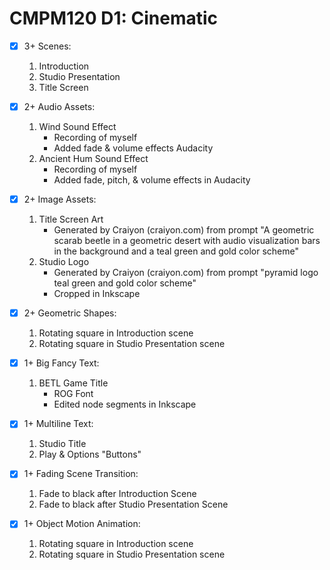 # CMPM120 D1: Cinematic
- [x]  3+ Scenes:
    1. Introduction
    2. Studio Presentation
    3. Title Screen

- [x] 2+ Audio Assets:
    1. Wind Sound Effect
        * Recording of myself
        * Added fade & volume effects Audacity
    2. Ancient Hum Sound Effect
        * Recording of myself
        * Added fade, pitch, & volume effects in Audacity

- [x] 2+ Image Assets:
    1. Title Screen Art 
        * Generated by Craiyon (craiyon.com) from prompt "A geometric scarab beetle in a geometric desert with audio visualization bars in the background and a teal green and gold color scheme"
    2. Studio Logo
        * Generated by Craiyon (craiyon.com) from prompt "pyramid logo teal green and gold color scheme"
        * Cropped in Inkscape

- [x] 2+ Geometric Shapes:
    1. Rotating square in Introduction scene
    2. Rotating square in Studio Presentation scene

- [x] 1+ Big Fancy Text:
    1. BETL Game Title
        * ROG Font
        * Edited node segments in Inkscape

- [x] 1+ Multiline Text:
    1. Studio Title
    2. Play & Options "Buttons"

- [x] 1+ Fading Scene Transition:
    1. Fade to black after Introduction Scene
    2. Fade to black after Studio Presentation Scene

- [x] 1+ Object Motion Animation:
    1. Rotating square in Introduction scene
    2. Rotating square in Studio Presentation scene